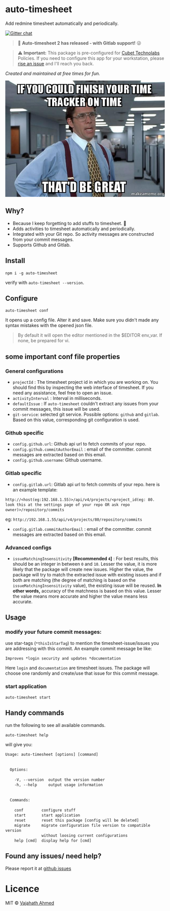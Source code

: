 # auto-timesheet
Add redmine timesheet automatically and periodically.

[![Gitter chat](https://badges.gitter.im/npm-sqlify/gitter.png)](https://gitter.im/auto-timesheet/Lobby?utm_source=share-link&utm_medium=link&utm_campaign=share-link)


> :balloon: **Auto-timesheet 2 has released - with Gitlab support!** :stuck_out_tongue_winking_eye:


> :warning: **Important:** This package is pre-configured for [Cubet Technolabs](http://cubettech.com/) Policies. If you need to configure this app for your workstation, please [rise an issue](https://github.com/vajahath/auto-timesheet/issues) and I'll reach you back.

*Created and maintained at free times for fun.*


![](media/great.jpg)

## Why?
- Because I keep forgetting to add stuffs to timesheet. :triumph:
- Adds activities to timesheet automatically and periodically.
- Integrated with your Git repo. So activity messages are constructed from your commit messages.
- Supports Github and Gitlab.

## Install
```
npm i -g auto-timesheet
```
verify with `auto-timesheet --version`.

## Configure
```
auto-timesheet conf
```
It opens up a config file. Alter it and save.
Make sure you didn't made any syntax mistakes with the opened json file.

> By default it will open the editor mentioned in the $EDITOR env_var. If none, be prepared for vi.

## some important conf file properties

### General configurations
- `projectId` : The timesheet project id in which you are working on. You should find this by inspecting the web interface of timesheet. If you need any assistance, feel free to open an issue.
- `activityInterval` : Interval in milliseconds.
- `defaultIssue` : If `auto-timesheet` couldn't extract any issues from your commit messages, this issue will be used.
- `git-service`: selected git service. Possible options: `github` and `gitlab`. Based on this value, corresponding git configuration is used.
### Github specific
- `config.github.url`: Github api url to fetch commits of your repo.
- `config.github.commitAuthorEmail` : email of the committer. commit messages are extracted based on this email.
- `config.github.username`: Github username.

### Gitlab specific
- `config.gitlab.url`: Gitlab api url to fetch commits of your repo.
here is an example template: 
```
http://<host(eg:192.168.1.55)>/api/v4/projects/<project_id(eg: 80. look this at the settings page of your repo OR ask repo owner)>/repository/commits
```
eg: `http://192.168.1.55/api/v4/projects/80/repository/commits`
- `config.gitlab.commitAuthorEmail` : email of the committer. commit messages are extracted based on this email.

### Advanced configs
- `issueMatchingInsensitivity` **[Recommended `4`]** : For best results, this should be an integer in between `0` and `10`. Lesser the value, it is more likely that the package will create new issues. Higher the value, the package will try to match the extracted issue with existing issues and if both are matching (the degree of matching is based on the `issueMatchingInsensitivity` value), the existing issue will be reused. **In other words,** accuracy of the matchness is based on this value. Lesser the value means more accurate and higher the value means less accurate.

## Usage
### modify your future commit messages:
use star-tags (`*thisIsStarTag`) to mention the timesheet-issue/issues you are addressing with this commit.
An example commit message be like:
```
Improves *login security and updates *documentation 
```
Here `login` and `documentation` are timesheet issues. The package will choose one randomly and create/use that issue for this commit message.

### start application
```
auto-timesheet start
```

## Handy commands
run the following to see all available commands.
```
auto-timesheet help
```
will give you:
```
Usage: auto-timesheet [options] [command]


  Options:

    -V, --version  output the version number
    -h, --help     output usage information


  Commands:

    conf        configure stuff
    start       start application
    reset       reset this package [config will be deleted]
    migrate     migrate configuration file version to compatible version
                without loosing current configurations
    help [cmd]  display help for [cmd]
```
## Found any issues/ need help?
Please report it at [github issues](https://github.com/vajahath/auto-timesheet/issues)


# Licence
MIT &copy; [Vajahath Ahmed](https://twitter.com/vajahath7)
